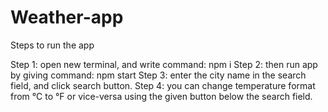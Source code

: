 # Weather-app

Steps to run the app

Step 1: open new terminal, and write command: npm i
Step 2: then run app by giving command: npm start
Step 3: enter the city name in the search field, and click search
        button.
Step 4: you can change temperature format from °C to °F or
        vice-versa using the given button below the search field.